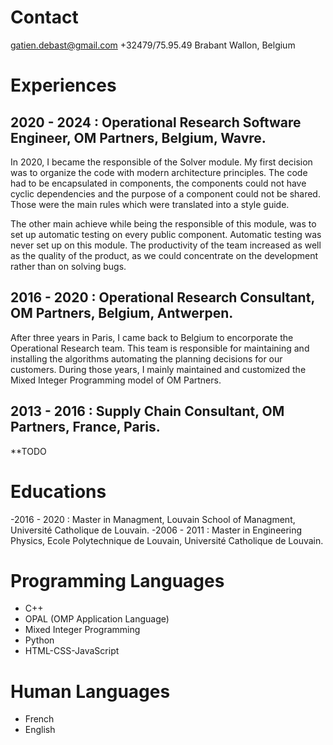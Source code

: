 # Contact

gatien.debast@gmail.com
+32479/75.95.49
Brabant Wallon, Belgium

# Experiences

## 2020 - 2024 : Operational Research Software Engineer, OM Partners, Belgium, Wavre.

In 2020, I became the responsible of the Solver module. My first decision was to organize the code with modern architecture principles. The code had to be encapsulated in components, the components could not have cyclic dependencies and the purpose of a component could not be shared. Those were the main rules which were translated into a style guide.

The other main achieve while being the responsible of this module, was to set up automatic testing on every public component. Automatic testing was never set up on this module. The productivity of the team increased as well as the quality of the product, as we could concentrate on the development rather than on solving bugs.

## 2016 - 2020 : Operational Research Consultant, OM Partners, Belgium, Antwerpen.

After three years in Paris, I came back to Belgium to encorporate the Operational Research team. This team is responsible for maintaining and installing the algorithms automating the planning decisions for our customers. During those years, I mainly maintained and customized the Mixed Integer Programming model of OM Partners.

## 2013 - 2016 : Supply Chain Consultant, OM Partners, France, Paris.

\*\*TODO

# Educations

-2016 - 2020 : Master in Managment, Louvain School of Managment, Université Catholique de Louvain.
-2006 - 2011 : Master in Engineering Physics, Ecole Polytechnique de Louvain, Université Catholique de Louvain.

# Programming Languages

- C++
- OPAL (OMP Application Language)
- Mixed Integer Programming
- Python
- HTML-CSS-JavaScript

# Human Languages

- French
- English

